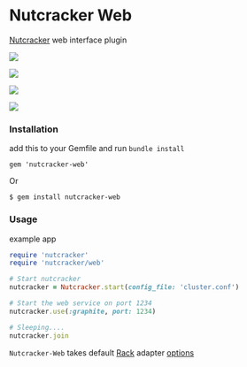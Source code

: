 Nutcracker Web
=============

[Nutcracker](https://github.com/kontera-technologies/nutcracker) web interface plugin

<img src="https://github.com/kontera-technologies/nutcracker-web/raw/master/pics/pic1.png" align="middle"/></br>

<img src="https://github.com/kontera-technologies/nutcracker-web/raw/master/pics/pic2.png" align="middle"/></br>

<img src="https://github.com/kontera-technologies/nutcracker-web/raw/master/pics/pic3.png" align="middle"/></br>

<img src="https://github.com/kontera-technologies/nutcracker-web/raw/master/pics/pic4.png" align="middle"/></br>

### Installation 
add this to your Gemfile and run `bundle install`
```
gem 'nutcracker-web'
```

Or 
```
$ gem install nutcracker-web
```

### Usage
example app 
```ruby
require 'nutcracker'
require 'nutcracker/web'

# Start nutcracker
nutcracker = Nutcracker.start(config_file: 'cluster.conf')

# Start the web service on port 1234
nutcracker.use(:graphite, port: 1234)

# Sleeping....
nutcracker.join
```

`Nutcracker-Web` takes default [Rack](https://github.com/rack/rack) adapter [options](https://github.com/rack/rack/blob/master/lib/rack/server.rb#L187..L199)

